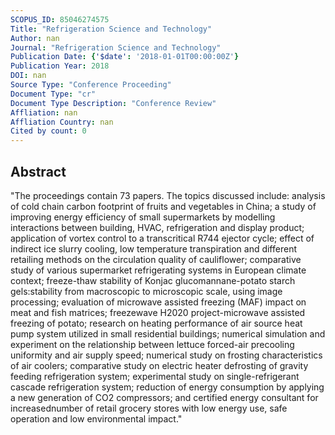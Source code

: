 ```yaml
---
SCOPUS_ID: 85046274575
Title: "Refrigeration Science and Technology"
Author: nan
Journal: "Refrigeration Science and Technology"
Publication Date: {'$date': '2018-01-01T00:00:00Z'}
Publication Year: 2018
DOI: nan
Source Type: "Conference Proceeding"
Document Type: "cr"
Document Type Description: "Conference Review"
Affliation: nan
Affliation Country: nan
Cited by count: 0
---
```


## Abstract
"The proceedings contain 73 papers. The topics discussed include: analysis of cold chain carbon footprint of fruits and vegetables in China; a study of improving energy efficiency of small supermarkets by modelling interactions between building, HVAC, refrigeration and display product; application of vortex control to a transcritical R744 ejector cycle; effect of indirect ice slurry cooling, low temperature transpiration and different retailing methods on the circulation quality of cauliflower; comparative study of various supermarket refrigerating systems in European climate context; freeze-thaw stability of Konjac glucomannane-potato starch gels:stability from macroscopic to microscopic scale, using image processing; evaluation of microwave assisted freezing (MAF) impact on meat and fish matrices; freezewave H2020 project-microwave assisted freezing of potato; research on heating performance of air source heat pump system utilized in small residential buildings; numerical simulation and experiment on the relationship between lettuce forced-air precooling uniformity and air supply speed; numerical study on frosting characteristics of air coolers; comparative study on electric heater defrosting of gravity feeding refrigeration system; experimental study on single-refrigerant cascade refrigeration system; reduction of energy consumption by applying a new generation of CO2 compressors; and certified energy consultant for increasednumber of retail grocery stores with low energy use, safe operation and low environmental impact."
